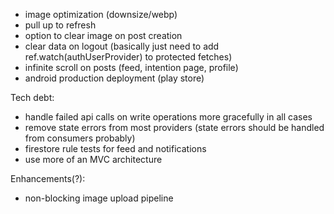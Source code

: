 - image optimization (downsize/webp)
- pull up to refresh
- option to clear image on post creation
- clear data on logout (basically just need to add ref.watch(authUserProvider) to protected fetches)
- infinite scroll on posts (feed, intention page, profile)
- android production deployment (play store)

Tech debt:
- handle failed api calls on write operations more gracefully in all cases
- remove state errors from most providers (state errors should be handled from consumers probably)
- firestore rule tests for feed and notifications
- use more of an MVC architecture

Enhancements(?):
- non-blocking image upload pipeline
